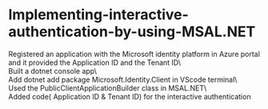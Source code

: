 # Implementing-interactive-authentication-by-using-MSAL.NET
Registered an application with the Microsoft identity platform in Azure portal and it provided the Application ID and the Tenant ID\    
Built a dotnet console app\    
Add dotnet add package Microsoft.Identity.Client in VScode terminal\    
Used the PublicClientApplicationBuilder class in MSAL.NET\    
Added code( Application ID & Tenant ID) for the interactive authentication

